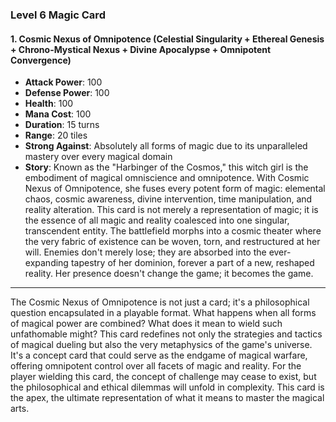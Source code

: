 ### Level 6 Magic Card
#### 1. Cosmic Nexus of Omnipotence (Celestial Singularity + Ethereal Genesis + Chrono-Mystical Nexus + Divine Apocalypse + Omnipotent Convergence)

- **Attack Power**: 100
- **Defense Power**: 100
- **Health**: 100
- **Mana Cost**: 100
- **Duration**: 15 turns
- **Range**: 20 tiles
- **Strong Against**: Absolutely all forms of magic due to its unparalleled mastery over every magical domain
- **Story**: Known as the "Harbinger of the Cosmos," this witch girl is the embodiment of magical omniscience and omnipotence. With Cosmic Nexus of Omnipotence, she fuses every potent form of magic: elemental chaos, cosmic awareness, divine intervention, time manipulation, and reality alteration. This card is not merely a representation of magic; it is the essence of all magic and reality coalesced into one singular, transcendent entity. The battlefield morphs into a cosmic theater where the very fabric of existence can be woven, torn, and restructured at her will. Enemies don't merely lose; they are absorbed into the ever-expanding tapestry of her dominion, forever a part of a new, reshaped reality. Her presence doesn't change the game; it becomes the game.

---

The Cosmic Nexus of Omnipotence is not just a card; it's a philosophical question encapsulated in a playable format. What happens when all forms of magical power are combined? What does it mean to wield such unfathomable might? This card redefines not only the strategies and tactics of magical dueling but also the very metaphysics of the game's universe. It's a concept card that could serve as the endgame of magical warfare, offering omnipotent control over all facets of magic and reality. For the player wielding this card, the concept of challenge may cease to exist, but the philosophical and ethical dilemmas will unfold in complexity. This card is the apex, the ultimate representation of what it means to master the magical arts.